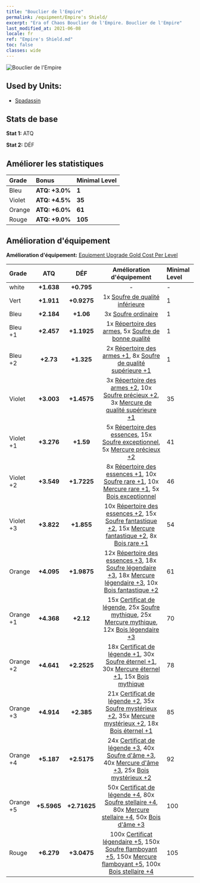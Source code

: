 ```yaml
---
title: "Bouclier de l'Empire"
permalink: /equipment/Empire's Shield/
excerpt: "Era of Chaos Bouclier de l'Empire. Bouclier de l'Empire"
last_modified_at: 2021-06-08
locale: fr
ref: "Empire's Shield.md"
toc: false
classes: wide
---
```


  ![Bouclier de l'Empire](/images/e/e_1043.png)

## Used by Units:

* [Spadassin](/fr/units/Swordsman/) 


## Stats de base
 **Stat 1:** ATQ

 **Stat 2:** DÉF

## Améliorer les statistiques

  |     Grade    |   Bonus | Minimal Level | 
  |:-------------|:--------|:--------------| 
  | Bleu | **ATQ: +3.0%** | **1** | 
  | Violet | **ATQ: +4.5%** | **35** | 
  | Orange | **ATQ: +6.0%** | **61** | 
  | Rouge | **ATQ: +9.0%** | **105** | 


## Amélioration d'équipement
 **Amélioration d'équipement:** [Equipment Upgrade Gold Cost Per Level](/equipment/EquipmentUpgradeCostPerLevel/) 

  |          Grade      | ATQ | DÉF | Amélioration d'équipement | Minimal Level |
  |:--------------------|:---------:|:---------:|:----------------:|:--------------|
  | white | **+1.638** | **+0.795** | - | - |
  | Vert | **+1.911** | **+0.9275** | 1x [Soufre de qualité inférieure](/ItemsFR/mat_3/) | 1 |
  | Bleu | **+2.184** | **+1.06** | 3x [Soufre ordinaire](/ItemsFR/mat_9/) | 1 |
  | Bleu +1 | **+2.457** | **+1.1925** | 1x [Répertoire des armes](/ItemsFR/mat_18/), 5x [Soufre de bonne qualité](/ItemsFR/mat_15/) | 1 |
  | Bleu +2 | **+2.73** | **+1.325** | 2x [Répertoire des armes +1](/ItemsFR/mat_25/), 8x [Soufre de qualité supérieure +1](/ItemsFR/mat_22/) | 1 |
  | Violet | **+3.003** | **+1.4575** | 3x [Répertoire des armes +2](/ItemsFR/mat_32/), 10x [Soufre précieux +2](/ItemsFR/mat_29/), 3x [Mercure de qualité supérieure +1](/ItemsFR/mat_21/) | 35 |
  | Violet +1 | **+3.276** | **+1.59** | 5x [Répertoire des essences](/ItemsFR/mat_39/), 15x [Soufre exceptionnel](/ItemsFR/mat_36/), 5x [Mercure précieux +2](/ItemsFR/mat_28/) | 41 |
  | Violet +2 | **+3.549** | **+1.7225** | 8x [Répertoire des essences +1](/ItemsFR/mat_46/), 10x [Soufre rare +1](/ItemsFR/mat_43/), 10x [Mercure rare +1](/ItemsFR/mat_42/), 5x [Bois exceptionnel](/ItemsFR/mat_34/) | 46 |
  | Violet +3 | **+3.822** | **+1.855** | 10x [Répertoire des essences +2](/ItemsFR/mat_53/), 15x [Soufre fantastique +2](/ItemsFR/mat_50/), 15x [Mercure fantastique +2](/ItemsFR/mat_49/), 8x [Bois rare +1](/ItemsFR/mat_41/) | 54 |
  | Orange | **+4.095** | **+1.9875** | 12x [Répertoire des essences +3](/ItemsFR/mat_60/), 18x [Soufre légendaire +3](/ItemsFR/mat_57/), 18x [Mercure légendaire +3](/ItemsFR/mat_56/), 10x [Bois fantastique +2](/ItemsFR/mat_48/) | 61 |
  | Orange +1 | **+4.368** | **+2.12** | 15x [Certificat de légende](/ItemsFR/mat_67/), 25x [Soufre mythique](/ItemsFR/mat_64/), 25x [Mercure mythique](/ItemsFR/mat_63/), 12x [Bois légendaire +3](/ItemsFR/mat_55/) | 70 |
  | Orange +2 | **+4.641** | **+2.2525** | 18x [Certificat de légende +1](/ItemsFR/mat_74/), 30x [Soufre éternel +1](/ItemsFR/mat_71/), 30x [Mercure éternel +1](/ItemsFR/mat_70/), 15x [Bois mythique](/ItemsFR/mat_62/) | 78 |
  | Orange +3 | **+4.914** | **+2.385** | 21x [Certificat de légende +2](/ItemsFR/mat_81/), 35x [Soufre mystérieux +2](/ItemsFR/mat_78/), 35x [Mercure mystérieux +2](/ItemsFR/mat_77/), 18x [Bois éternel +1](/ItemsFR/mat_69/) | 85 |
  | Orange +4 | **+5.187** | **+2.5175** | 24x [Certificat de légende +3](/ItemsFR/mat_88/), 40x [Soufre d'âme +3](/ItemsFR/mat_85/), 40x [Mercure d'âme +3](/ItemsFR/mat_84/), 25x [Bois mystérieux +2](/ItemsFR/mat_76/) | 92 |
  | Orange +5 | **+5.5965** | **+2.71625** | 50x [Certificat de légende +4](/ItemsFR/mat_95/), 80x [Soufre stellaire +4](/ItemsFR/mat_92/), 80x [Mercure stellaire +4](/ItemsFR/mat_91/), 50x [Bois d'âme +3](/ItemsFR/mat_83/) | 100 |
  | Rouge | **+6.279** | **+3.0475** | 100x [Certificat légendaire +5](/ItemsFR/mat_102/), 150x [Soufre flamboyant +5](/ItemsFR/mat_99/), 150x [Mercure flamboyant +5](/ItemsFR/mat_98/), 100x [Bois stellaire +4](/ItemsFR/mat_90/) | 105 |

